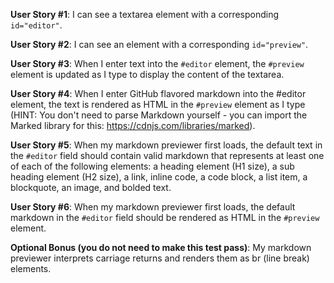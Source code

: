 **User Story #1**: I can see a textarea element with a corresponding `id="editor"`.

**User Story #2**: I can see an element with a corresponding `id="preview"`.

**User Story #3**: When I enter text into the `#editor` element, the `#preview` element is updated as I type to display the content of the textarea.

**User Story #4**: When I enter GitHub flavored markdown into the #editor element, the text is rendered as HTML in the `#preview` element as I type (HINT: You don't need to parse Markdown yourself - you can import the Marked library for this: https://cdnjs.com/libraries/marked).

**User Story #5**: When my markdown previewer first loads, the default text in the `#editor` field should contain valid markdown that represents at least one of each of the following elements: a heading element (H1 size), a sub heading element (H2 size), a link, inline code, a code block, a list item, a blockquote, an image, and bolded text.

**User Story #6**: When my markdown previewer first loads, the default markdown in the `#editor` field should be rendered as HTML in the `#preview` element.

**Optional Bonus (you do not need to make this test pass)**: My markdown previewer interprets carriage returns and renders them as br (line break) elements.